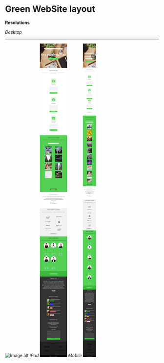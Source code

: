 # Green WebSite layout

**Resolutions**


*Desktop*
***** 
![Image alt](https://github.com/Konstantin1996/GreenSite/blob/master/preview/screencapture-file-E-WEB-Green-index-html-2018-09-04-19_00_57.png)
*iPad*
![Image alt](https://github.com/Konstantin1996/GreenSite/blob/master/preview/screencapture-file-E-WEB-Green-index-html-2018-09-04-19_19_56.png)
*Mobile*
![Image alt](https://github.com/Konstantin1996/GreenSite/blob/master/preview/screencapture-file-E-WEB-Green-index-html-2018-09-04-19_21_19.png)
